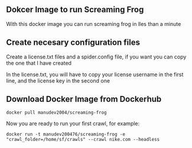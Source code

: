 ## Dokcer Image to run Screaming Frog

With this docker image you can run screaming frog in lles than a minute

## Create necesary configuration files

Create a license.txt files and a spider.config file, if you want you can copy the one that I have created

In the license.txt, you will have to copy your license username in the first line, and the license key in the second one

## Download Docker Image from Dockerhub

    docker pull manudev2004/screaming-frog

Now you are ready to run your first crawl, for example:

    docker run -t manudev200476/screaming-frog -e "crawl_folder=/home/sf/crawls" --crawl nike.com --headless